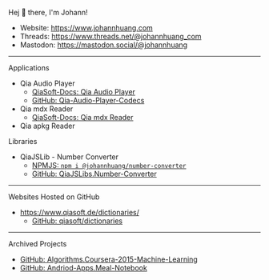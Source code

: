 Hej 👋 there, I'm Johann!

* Website: <https://www.johannhuang.com>
* Threads: <https://www.threads.net/@johannhuang_com>
* Mastodon: <https://mastodon.social/@johannhuang>

---

Applications

* Qia Audio Player
	* [QiaSoft-Docs: Qia Audio Player](https://qiasoft-docs.johannhuang.com/qia-audio-player/)
	* [GitHub: Qia-Audio-Player-Codecs](https://github.com/johannhuang/Qia-Audio-Player-Codecs)
* Qia mdx Reader
	* [QiaSoft-Docs: Qia mdx Reader](https://qiasoft-docs.johannhuang.com/qia-mdx-reader/)
* Qia apkg Reader 

Libraries

* QiaJSLib - Number Converter
	* [NPMJS: `npm i @johannhuang/number-converter`](https://www.npmjs.com/package/@johannhuang/number-converter)
	* [GitHub: QiaJSLibs.Number-Converter](https://github.com/johannhuang/QiaJSLibs.Number-Converter)

---

Websites Hosted on GitHub

* <https://www.qiasoft.de/dictionaries/>
	* [GitHub: qiasoft/dictionaries](https://github.com/qiasoft/dictionaries)

---

Archived Projects

* [GitHub: Algorithms.Coursera-2015-Machine-Learning](https://github.com/johannhuang/Algorithms.Coursera-2015-Machine-Learning)
* [GitHub: Andriod-Apps.Meal-Notebook](https://github.com/johannhuang/Andriod-Apps.Meal-Notebook)
